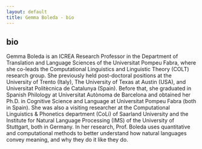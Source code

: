 ```yaml
---
layout: default
title: Gemma Boleda - bio
---
```


## bio 

Gemma Boleda is an ICREA Research Professor in the Department of Translation and Language Sciences of the Universitat Pompeu Fabra, where she co-leads the Computational Linguistics and Linguistic Theory (COLT) research group. She previously held post-doctoral positions at the University of Trento (Italy), The University of Texas at Austin (USA), and Universitat Politècnica de Catalunya (Spain). Before that, she graduated in Spanish Philology at Universitat Autònoma de Barcelona and obtained her Ph.D. in Cognitive Science and Language at Universitat Pompeu Fabra (both in Spain). She was also a visiting researcher at the Computational Linguistics & Phonetics department (CoLi) of Saarland University and the Institute for Natural Language Processing (IMS) of the University of Stuttgart, both in Germany. In her research, Prof. Boleda uses quantitative and computational methods to better understand how natural languages convey meaning, and why they do it like they do.
